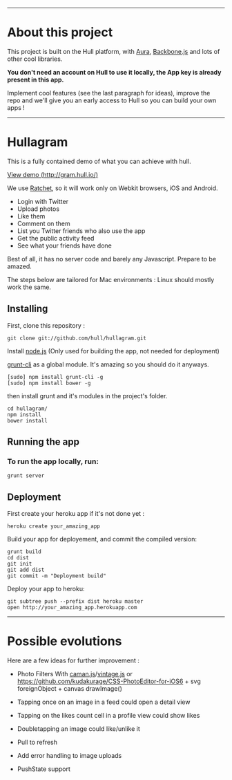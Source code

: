 -----------------------
# About this project

This project is built on the Hull platform, with [Aura](github.com/aurajs/aura), [Backbone.js](https://github.com/documentcloud/backbone) and lots of other cool libraries.

**You don't need an account on Hull to use it locally, the App key is already present in this app.**

Implement cool features (see the last paragraph for ideas), improve the repo and we'll give you an early access to Hull so you can build your own apps !


-----------------------
# Hullagram
This is a fully contained demo of what you can achieve with hull.

[View demo (http://gram.hull.io/)](http://gram.hull.io/)

We use [Ratchet](http://maker.github.com/ratchet/), so it will work only on Webkit browsers, iOS and Android.


* Login with Twitter
* Upload photos
* Like them
* Comment on them
* List you Twitter friends who also use the app
* Get the public activity feed
* See what your friends have done

Best of all, it has no server code and barely any Javascript.
Prepare to be amazed.

The steps below are tailored for Mac environments :
Linux should mostly work the same.


## Installing

First, clone this repository :

    git clone git://github.com/hull/hullagram.git

Install [node.js](http://nodejs.org) (Only used for building the app, not needed for deployment)

[grunt-cli](https://github.com/gruntjs/grunt-cli) as a global module.
It's amazing so you should do it anyways.

    [sudo] npm install grunt-cli -g
    [sudo] npm install bower -g

then install grunt and it's modules in the project's folder.

    cd hullagram/
    npm install
    bower install

## Running the app

### To run the app locally, run:

    grunt server

## Deployment

First create your heroku app if it's not done yet :

    heroku create your_amazing_app

Build your app for deployement, and commit the compiled version:

    grunt build
    cd dist
    git init
    git add dist
    git commit -m "Deployment build"

Deploy your app to heroku:

    git subtree push --prefix dist heroku master
    open http://your_amazing_app.herokuapp.com
    
  
-----------------------
# Possible evolutions

Here are a few ideas for further improvement :

* Photo Filters
  With [caman.js](http://camanjs.com/)/[vintage.js](http://vintagejs.com/)
  or https://github.com/kudakurage/CSS-PhotoEditor-for-iOS6 + svg foreignObject + canvas drawImage()

* Tapping once on an image in a feed could open a detail view
* Tapping on the likes count cell in a profile view could show likes
* Doubletapping an image could like/unlike it 
* Pull to refresh
* Add error handling to image uploads
* PushState support
